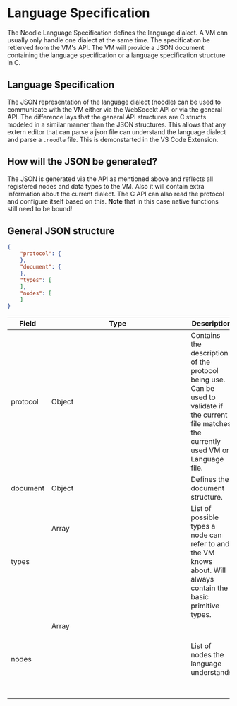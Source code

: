 # Language Specification

The Noodle Language Specification defines the language dialect. A VM can usually only handle one dialect at the same time. The specification be retierved from the VM's API. The VM will provide a JSON document containing the language specification or a language specification structure in C. 

## Language Specification

The JSON representation of the language dialect (noodle) can be used to communicate with the VM either via the WebSocekt API or via the general API. The difference lays that the general API structures are C structs modeled in a similar manner than the JSON structures. This allows that any extern editor that can parse a json file can understand the language dialect  and parse a `.noodle` file. This is demonstarted in the VS Code Extension.



## How will the JSON  be generated?

The JSON is generated via the API as mentioned above and reflects all registered nodes and data types to the VM. Also it will contain extra information about the current dialect. The C API can also read the protocol and configure itself based on this. **Note** that in this case native functions still need to be bound! 

## General JSON structure

```json
{
    "protocol": {
    },
    "document": {
    },
    "types": [
    ],
    "nodes": [
    ]
}
```

| Field    | Type          | Description                                                  |
| -------- | ------------- | ------------------------------------------------------------ |
| protocol | Object        | Contains the description of the protocol being use. Can be used to validate if the current file matches the currently used VM or Language file. |
| document | Object        | Defines the document structure.                              |
| types    | Array<Object> | List of possible types a node can refer to and the VM knows about. Will always contain the basic primitive types. |
| nodes    | Array<Object> | List of nodes the language understands                       |
